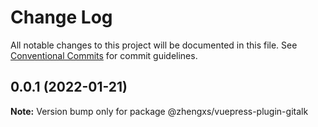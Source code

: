 # Change Log

All notable changes to this project will be documented in this file.
See [Conventional Commits](https://conventionalcommits.org) for commit guidelines.

## 0.0.1 (2022-01-21)

**Note:** Version bump only for package @zhengxs/vuepress-plugin-gitalk
